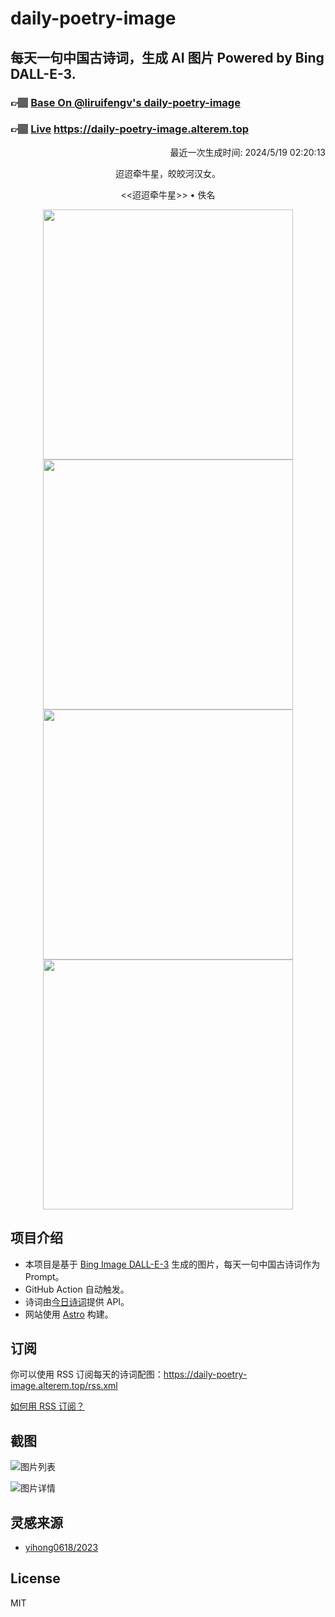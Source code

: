 
# daily-poetry-image

## 每天一句中国古诗词，生成 AI 图片 Powered by Bing DALL-E-3.

### 👉🏽 [Base On @liruifengv's daily-poetry-image](https://github.com/liruifengv/daily-poetry-image)

### 👉🏽 [Live](https://daily-poetry-image.alterem.top/) https://daily-poetry-image.alterem.top

<p align="right">
  最近一次生成时间: 2024/5/19 02:20:13
</p>
<p align="center">
迢迢牵牛星，皎皎河汉女。
</p>
<p align="center">
<<迢迢牵牛星>> • 佚名
</p>
<p align="center">
<img src="https://tse1.mm.bing.net/th/id/OIG3.Gyx9XKGGaJnk1vsSxw.t" height="400" width="400" />
<img src="https://tse2.mm.bing.net/th/id/OIG3.vudLZn3ZPyzHSoG.hVsx" height="400" width="400" />
<img src="https://tse1.mm.bing.net/th/id/OIG3.llI4WTRGWnG8NsWcJ_F_" height="400" width="400" />
<img src="https://tse1.mm.bing.net/th/id/OIG3.H.dtGcFTYynuvzt0Zpjq" height="400" width="400" />
</p>

## 项目介绍

-   本项目是基于 [Bing Image DALL-E-3](https://www.bing.com/images/create) 生成的图片，每天一句中国古诗词作为 Prompt。
-   GitHub Action 自动触发。
-   诗词由[今日诗词](https://www.jinrishici.com/)提供 API。
-   网站使用 [Astro](https://astro.build) 构建。

## 订阅

你可以使用 RSS 订阅每天的诗词配图：https://daily-poetry-image.alterem.top/rss.xml

[如何用 RSS 订阅？](https://zhuanlan.zhihu.com/p/55026716)

## 截图

![图片列表](./screenshots/Snipaste_2023-12-28_21-00-26.png)

![图片详情](./screenshots/Snipaste_2023-12-28_21-00-53.png)

## 灵感来源

-   [yihong0618/2023](https://github.com/yihong0618/2023)

## License

MIT
